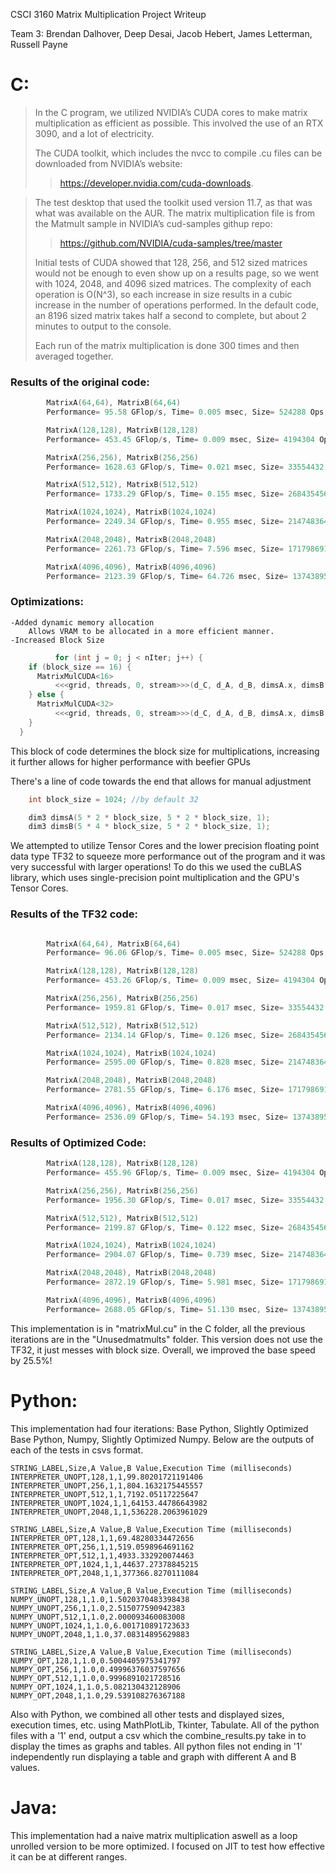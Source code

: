 CSCI 3160 Matrix Multiplication Project Writeup

Team 3: Brendan Dalhover, Deep Desai, Jacob Hebert, James Letterman, Russell Payne

# C: 
>In the C program, we utilized NVIDIA’s CUDA cores to make matrix multiplication as efficient as possible. This involved the use of an RTX 3090, and a lot of electricity.
>
>The CUDA toolkit, which includes the nvcc to compile .cu files can be downloaded from NVIDIA’s website: 
>>https://developer.nvidia.com/cuda-downloads. 

>The test desktop that used the toolkit used version 11.7, as that was what was available on the AUR. The matrix multiplication file is from the Matmult sample in NVIDIA’s cud-samples githup repo:
>>https://github.com/NVIDIA/cuda-samples/tree/master 
>
>Initial tests of CUDA showed that 128, 256, and 512 sized matrices would not be enough to even show up on a results page, so we went with 1024, 2048, and 4096 sized matrices. The complexity of each operation is O(N^3), so each increase in size results in a cubic increase in the number of operations performed. In the default code, an 8196 sized matrix takes half a second to complete, but about 2 minutes to output to the console.
>
>Each run of the matrix multiplication is done 300 times and then averaged together. 


### Results of the original code:
```c
        MatrixA(64,64), MatrixB(64,64)
        Performance= 95.58 GFlop/s, Time= 0.005 msec, Size= 524288 Ops, WorkgroupSize= 1024 threads/block

        MatrixA(128,128), MatrixB(128,128)
        Performance= 453.45 GFlop/s, Time= 0.009 msec, Size= 4194304 Ops, WorkgroupSize= 1024 threads/block

        MatrixA(256,256), MatrixB(256,256)
        Performance= 1628.63 GFlop/s, Time= 0.021 msec, Size= 33554432 Ops, WorkgroupSize= 1024 threads/block

        MatrixA(512,512), MatrixB(512,512)
        Performance= 1733.29 GFlop/s, Time= 0.155 msec, Size= 268435456 Ops, WorkgroupSize= 1024 threads/block

        MatrixA(1024,1024), MatrixB(1024,1024)
        Performance= 2249.34 GFlop/s, Time= 0.955 msec, Size= 2147483648 Ops, WorkgroupSize= 1024 threads/block

        MatrixA(2048,2048), MatrixB(2048,2048)
        Performance= 2261.73 GFlop/s, Time= 7.596 msec, Size= 17179869184 Ops, WorkgroupSize= 1024 threads/block

        MatrixA(4096,4096), MatrixB(4096,4096)
        Performance= 2123.39 GFlop/s, Time= 64.726 msec, Size= 137438953472 Ops, WorkgroupSize= 1024 threads/block

```

### Optimizations:

    -Added dynamic memory allocation
        Allows VRAM to be allocated in a more efficient manner.
    -Increased Block Size

```c
          for (int j = 0; j < nIter; j++) {
    if (block_size == 16) {
      MatrixMulCUDA<16>
          <<<grid, threads, 0, stream>>>(d_C, d_A, d_B, dimsA.x, dimsB.x);
    } else {
      MatrixMulCUDA<32>
          <<<grid, threads, 0, stream>>>(d_C, d_A, d_B, dimsA.x, dimsB.x);
    }
  }
```
This block of code determines the block size for multiplications, increasing it further allows for higher performance with beefier GPUs

There's a line of code towards the end that allows for manual adjustment
```c
    int block_size = 1024; //by default 32

    dim3 dimsA(5 * 2 * block_size, 5 * 2 * block_size, 1);
    dim3 dimsB(5 * 4 * block_size, 5 * 2 * block_size, 1);
```




    
We attempted to utilize Tensor Cores and the lower precision floating point data type TF32 to squeeze more performance out of the program and it was very successful with larger operations!
    To do this we used the cuBLAS library, which uses single-precision point multiplication and the GPU's Tensor Cores.
### Results of the TF32 code:
```c

        MatrixA(64,64), MatrixB(64,64)
        Performance= 96.06 GFlop/s, Time= 0.005 msec, Size= 524288 Ops, WorkgroupSize= 1024 threads/block

        MatrixA(128,128), MatrixB(128,128)
        Performance= 453.26 GFlop/s, Time= 0.009 msec, Size= 4194304 Ops, WorkgroupSize= 1024 threads/block

        MatrixA(256,256), MatrixB(256,256)
        Performance= 1959.81 GFlop/s, Time= 0.017 msec, Size= 33554432 Ops, WorkgroupSize= 1024 threads/block

        MatrixA(512,512), MatrixB(512,512)
        Performance= 2134.14 GFlop/s, Time= 0.126 msec, Size= 268435456 Ops, WorkgroupSize= 1024 threads/block

        MatrixA(1024,1024), MatrixB(1024,1024)
        Performance= 2595.00 GFlop/s, Time= 0.828 msec, Size= 2147483648 Ops, WorkgroupSize= 1024 threads/block

        MatrixA(2048,2048), MatrixB(2048,2048)
        Performance= 2781.55 GFlop/s, Time= 6.176 msec, Size= 17179869184 Ops, WorkgroupSize= 1024 threads/block

        MatrixA(4096,4096), MatrixB(4096,4096)
        Performance= 2536.09 GFlop/s, Time= 54.193 msec, Size= 137438953472 Ops, WorkgroupSize= 1024 threads/block
```

### Results of Optimized Code:
```c
        MatrixA(128,128), MatrixB(128,128)
        Performance= 455.96 GFlop/s, Time= 0.009 msec, Size= 4194304 Ops, WorkgroupSize= 1024 threads/block

        MatrixA(256,256), MatrixB(256,256)
        Performance= 1956.30 GFlop/s, Time= 0.017 msec, Size= 33554432 Ops, WorkgroupSize= 1024 threads/block

        MatrixA(512,512), MatrixB(512,512)
        Performance= 2199.87 GFlop/s, Time= 0.122 msec, Size= 268435456 Ops, WorkgroupSize= 1024 threads/block

        MatrixA(1024,1024), MatrixB(1024,1024)
        Performance= 2904.07 GFlop/s, Time= 0.739 msec, Size= 2147483648 Ops, WorkgroupSize= 1024 threads/block

        MatrixA(2048,2048), MatrixB(2048,2048)
        Performance= 2872.19 GFlop/s, Time= 5.981 msec, Size= 17179869184 Ops, WorkgroupSize= 1024 threads/block

        MatrixA(4096,4096), MatrixB(4096,4096)
        Performance= 2688.05 GFlop/s, Time= 51.130 msec, Size= 137438953472 Ops, WorkgroupSize= 1024 threads/block


```
This implementation is in "matrixMul.cu" in the C folder, all the previous iterations are in the "Unusedmatmults" folder.
This version does not use the TF32, it just messes with block size.
Overall, we improved the base speed by 25.5%!
# Python:
This implementation had four iterations: Base Python, Slightly Optimized Base Python, Numpy, Slightly Optimized Numpy. Below are the outputs of each of the tests in csvs format. 

```
STRING_LABEL,Size,A Value,B Value,Execution Time (milliseconds)
INTERPRETER_UNOPT,128,1,1,99.80201721191406
INTERPRETER_UNOPT,256,1,1,804.1632175445557
INTERPRETER_UNOPT,512,1,1,7192.05117225647
INTERPRETER_UNOPT,1024,1,1,64153.44786643982
INTERPRETER_UNOPT,2048,1,1,536228.2063961029
```

```
STRING_LABEL,Size,A Value,B Value,Execution Time (milliseconds)
INTERPRETER_OPT,128,1,1,69.48280334472656
INTERPRETER_OPT,256,1,1,519.0598964691162
INTERPRETER_OPT,512,1,1,4933.332920074463
INTERPRETER_OPT,1024,1,1,44637.27378845215
INTERPRETER_OPT,2048,1,1,377366.8270111084
```

```
STRING_LABEL,Size,A Value,B Value,Execution Time (milliseconds)
NUMPY_UNOPT,128,1,1.0,1.5020370483398438
NUMPY_UNOPT,256,1,1.0,2.515077590942383
NUMPY_UNOPT,512,1,1.0,2.000093460083008
NUMPY_UNOPT,1024,1,1.0,6.001710891723633
NUMPY_UNOPT,2048,1,1.0,37.08314895629883
```

```
STRING_LABEL,Size,A Value,B Value,Execution Time (milliseconds)
NUMPY_OPT,128,1,1.0,0.5004405975341797
NUMPY_OPT,256,1,1.0,0.49996376037597656
NUMPY_OPT,512,1,1.0,0.9996891021728516
NUMPY_OPT,1024,1,1.0,5.082130432128906
NUMPY_OPT,2048,1,1.0,29.539108276367188
```
Also with Python, we combined all other tests and displayed sizes, execution times, etc. using MathPlotLib, Tkinter, Tabulate. 
All of the python files with a '1' end, output a csv which the combine_results.py take in to display the times as graphs and tables.
All python files not ending in '1' independently run displaying a table and graph with different A and B values. 

# Java:
This implementation had a naive matrix multiplication aswell as a loop unrolled version to be more optimized. I focused on JIT to test how effective it can be at different ranges.

